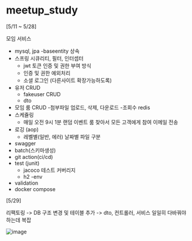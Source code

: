 # meetup_study

[5/11 ~ 5/28]

모임 서비스

- mysql, jpa
  -baseentity 상속
- 스프링 시큐리티, 필터, 인터셉터
  - jwt 토큰 인증 및 권한 부여 방식
  - 인증 및 권한 예외처리
  - 소셜 로그인 (다른사이트 확장가능하도록)
- 유저 CRUD
  - fakeuser CRUD
  - dto
- 모임 룸 CRUD
  -첨부파일 업로드, 삭제, 다운로드
  -조회수 redis
- 스케쥴링 
  - 매일 오전 9시 1분 랜덤 이벤트 룸 찾아서 모든 고객에게 참여 이메일 전송
- 로깅 (aop)
  - 레벨별(일반, 에러) 날짜별 파일 구분
- swagger
- batch(스키마생성)
- git action(ci/cd)
- test (junit)
  - jacoco 테스트 커버리지
  - h2
 -env
- validation
- docker compose




[5/29] 

리팩토링 
-> DB 구조 변경 및 테이블 추가 -> dto, 컨트롤러, 서비스 일일히 다바꿔야하는데 복잡

![image](https://github.com/toy-k/meetup_study/assets/88143547/5c620932-8bb1-4c4e-a58d-37413b798494)

